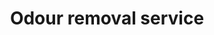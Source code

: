 ---
title: "Odour removal service"
alt: "Remove unpleasant smells from the car's interior using specialised odour neutralisers or ozone treatment"
description: "Remove unpleasant smells from the car's interior using specialised neutralisers"
category: "mobile-car-wash"
subcategory: "odour-removal"
image: "/mobile-car-wash/odour-removal.png"
ogImage: "/mobile-car-wash/odour-removal.png"
colour: "blue"
pathtxt: "Odour removal"
published: true


subcategorycard:
  - published: true
    colour: "blue"
    description: "Odour removal subcategorycard description"
    path: "/"
    pathtxt: "Odour removal"
    image: "/mobile-car-wash/odour-removal.png"

faqs:
  - question: "Odour removal q1?"
    answer: "You can return any item within 30 days of purchase."
  - question: "Odour removal q2?"
    answer: "Yes, we ship to most countries worldwide."
  - question: "Odour removal q3?"
    answer: "a3."

---